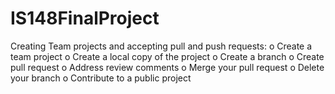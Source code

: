 # IS148FinalProject
Creating Team projects and accepting pull and push requests: o Create a team project o Create a local copy of the project o Create a branch o Create pull request o Address review comments o Merge your pull request o Delete your branch o Contribute to a public project
